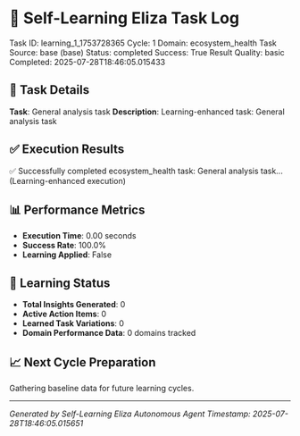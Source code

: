# 🧠 Self-Learning Eliza Task Log
Task ID: learning_1_1753728365
Cycle: 1
Domain: ecosystem_health
Task Source: base (base)
Status: completed
Success: True
Result Quality: basic
Completed: 2025-07-28T18:46:05.015433

## 🎯 Task Details
**Task**: General analysis task
**Description**: Learning-enhanced task: General analysis task

## ✅ Execution Results
✅ Successfully completed ecosystem_health task: General analysis task... (Learning-enhanced execution)

## 📊 Performance Metrics
- **Execution Time**: 0.00 seconds
- **Success Rate**: 100.0%
- **Learning Applied**: False

## 🧠 Learning Status
- **Total Insights Generated**: 0
- **Active Action Items**: 0
- **Learned Task Variations**: 0
- **Domain Performance Data**: 0 domains tracked

## 📈 Next Cycle Preparation
Gathering baseline data for future learning cycles.

---
*Generated by Self-Learning Eliza Autonomous Agent*
*Timestamp: 2025-07-28T18:46:05.015651*

